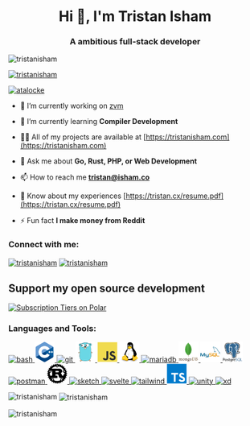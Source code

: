 <h1 align="center">Hi 👋, I'm Tristan Isham</h1>
<h3 align="center">A ambitious full-stack developer</h3>

<p align="left"> <img src="https://komarev.com/ghpvc/?username=tristanisham&label=Profile%20views&color=0e75b6&style=flat" alt="tristanisham" /> </p>

<p align="left"> <a href="https://github.com/ryo-ma/github-profile-trophy"><img src="https://github-profile-trophy.vercel.app/?username=tristanisham" alt="tristanisham" /></a> </p>

<p align="left"> <a href="https://twitter.com/atalocke" target="blank"><img src="https://img.shields.io/twitter/follow/atalocke?logo=twitter&style=for-the-badge" alt="atalocke" /></a> </p>

- 🔭 I’m currently working on [zvm](https://github.com/tristanisham/zvm)

- 🌱 I’m currently learning **Compiler Development**

- 👨‍💻 All of my projects are available at [https://tristanisham.com](https://tristanisham.com)

- 💬 Ask me about **Go, Rust, PHP, or Web Development**

- 📫 How to reach me **tristan@isham.co**

- 📄 Know about my experiences [https://tristan.cx/resume.pdf](https://tristan.cx/resume.pdf)

- ⚡ Fun fact **I make money from Reddit**

<h3 align="left">Connect with me:</h3>
<p align="left">
<a href="https://twitter.com/tristanisham" target="blank"><img align="center" src="https://raw.githubusercontent.com/rahuldkjain/github-profile-readme-generator/master/src/images/icons/Social/twitter.svg" alt="tristanisham" height="30" width="40" /></a>
<a href="https://linkedin.com/in/tristanisham" target="blank"><img align="center" src="https://raw.githubusercontent.com/rahuldkjain/github-profile-readme-generator/master/src/images/icons/Social/linked-in-alt.svg" alt="tristanisham" height="30" width="40" /></a>
</p>

## Support my open source development

<a href="https://polar.sh/tristanisham/subscriptions"><picture><source media="(prefers-color-scheme: dark)" srcset="https://polar.sh/embed/tiers.svg?org=tristanisham&darkmode"><img alt="Subscription Tiers on Polar" src="https://polar.sh/embed/tiers.svg?org=tristanisham"></picture></a>

<h3 align="left">Languages and Tools:</h3>
<p align="left"> <a href="https://www.gnu.org/software/bash/" target="_blank" rel="noreferrer"> <img src="https://www.vectorlogo.zone/logos/gnu_bash/gnu_bash-icon.svg" alt="bash" width="40" height="40"/> </a> <a href="https://www.w3schools.com/cpp/" target="_blank" rel="noreferrer"> <img src="https://raw.githubusercontent.com/devicons/devicon/master/icons/cplusplus/cplusplus-original.svg" alt="cplusplus" width="40" height="40"/> </a> <a href="https://git-scm.com/" target="_blank" rel="noreferrer"> <img src="https://www.vectorlogo.zone/logos/git-scm/git-scm-icon.svg" alt="git" width="40" height="40"/> </a> <a href="https://golang.org" target="_blank" rel="noreferrer"> <img src="https://raw.githubusercontent.com/devicons/devicon/master/icons/go/go-original.svg" alt="go" width="40" height="40"/> </a> <a href="https://developer.mozilla.org/en-US/docs/Web/JavaScript" target="_blank" rel="noreferrer"> <img src="https://raw.githubusercontent.com/devicons/devicon/master/icons/javascript/javascript-original.svg" alt="javascript" width="40" height="40"/> </a> <a href="https://www.linux.org/" target="_blank" rel="noreferrer"> <img src="https://raw.githubusercontent.com/devicons/devicon/master/icons/linux/linux-original.svg" alt="linux" width="40" height="40"/> </a> <a href="https://mariadb.org/" target="_blank" rel="noreferrer"> <img src="https://www.vectorlogo.zone/logos/mariadb/mariadb-icon.svg" alt="mariadb" width="40" height="40"/> </a> <a href="https://www.mongodb.com/" target="_blank" rel="noreferrer"> <img src="https://raw.githubusercontent.com/devicons/devicon/master/icons/mongodb/mongodb-original-wordmark.svg" alt="mongodb" width="40" height="40"/> </a> <a href="https://www.mysql.com/" target="_blank" rel="noreferrer"> <img src="https://raw.githubusercontent.com/devicons/devicon/master/icons/mysql/mysql-original-wordmark.svg" alt="mysql" width="40" height="40"/> </a> <a href="https://www.postgresql.org" target="_blank" rel="noreferrer"> <img src="https://raw.githubusercontent.com/devicons/devicon/master/icons/postgresql/postgresql-original-wordmark.svg" alt="postgresql" width="40" height="40"/> </a> <a href="https://postman.com" target="_blank" rel="noreferrer"> <img src="https://www.vectorlogo.zone/logos/getpostman/getpostman-icon.svg" alt="postman" width="40" height="40"/> </a> <a href="https://www.rust-lang.org" target="_blank" rel="noreferrer"> <img src="https://raw.githubusercontent.com/devicons/devicon/master/icons/rust/rust-plain.svg" alt="rust" width="40" height="40"/> </a> <a href="https://www.sketch.com/" target="_blank" rel="noreferrer"> <img src="https://www.vectorlogo.zone/logos/sketchapp/sketchapp-icon.svg" alt="sketch" width="40" height="40"/> </a> <a href="https://svelte.dev" target="_blank" rel="noreferrer"> <img src="https://upload.wikimedia.org/wikipedia/commons/1/1b/Svelte_Logo.svg" alt="svelte" width="40" height="40"/> </a> <a href="https://tailwindcss.com/" target="_blank" rel="noreferrer"> <img src="https://www.vectorlogo.zone/logos/tailwindcss/tailwindcss-icon.svg" alt="tailwind" width="40" height="40"/> </a> <a href="https://www.typescriptlang.org/" target="_blank" rel="noreferrer"> <img src="https://raw.githubusercontent.com/devicons/devicon/master/icons/typescript/typescript-original.svg" alt="typescript" width="40" height="40"/> </a> <a href="https://unity.com/" target="_blank" rel="noreferrer"> <img src="https://www.vectorlogo.zone/logos/unity3d/unity3d-icon.svg" alt="unity" width="40" height="40"/> </a> <a href="https://www.adobe.com/products/xd.html" target="_blank" rel="noreferrer"> <img src="https://cdn.worldvectorlogo.com/logos/adobe-xd.svg" alt="xd" width="40" height="40"/> </a> </p>

<p><img align="left" src="https://github-readme-stats.vercel.app/api/top-langs?username=tristanisham&show_icons=true&locale=en&layout=compact" alt="tristanisham" /></p>

<p>&nbsp;<img align="center" src="https://github-readme-stats.vercel.app/api?username=tristanisham&show_icons=true&locale=en" alt="tristanisham" /></p>

<p><img align="center" src="https://github-readme-streak-stats.herokuapp.com/?user=tristanisham&" alt="tristanisham" /></p>
